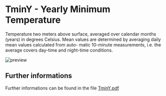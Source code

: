 # TminY - Yearly Minimum Temperature

Temperature two meters above surface, averaged over calendar months (years) in degrees 
Celsius. Mean values are determined by averaging daily mean values calculated from auto-
matic 10-minute measurements, i.e. the average covers day-time and night-time conditions. 

![preview](${base_url}/meteosuisse/Temperature/TminY/TminY.png)

## Further informations
Further informations can be found in the file [TminY.pdf](${base_url}/meteosuisse/Temperature/TminY/TminY.pdf)